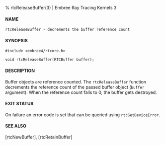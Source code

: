 % rtcReleaseBuffer(3) | Embree Ray Tracing Kernels 3

#### NAME

    rtcReleaseBuffer - decrements the buffer reference count

#### SYNOPSIS

    #include <embree4/rtcore.h>

    void rtcReleaseBuffer(RTCBuffer buffer);

#### DESCRIPTION

Buffer objects are reference counted. The `rtcReleaseBuffer` function
decrements the reference count of the passed buffer object (`buffer`
argument). When the reference count falls to 0, the buffer gets
destroyed.

#### EXIT STATUS

On failure an error code is set that can be queried using
`rtcGetDeviceError`.

#### SEE ALSO

[rtcNewBuffer], [rtcRetainBuffer]

